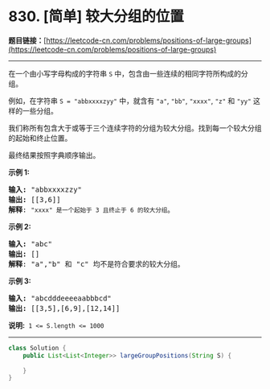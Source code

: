 # 830. [简单] 较大分组的位置

**题目链接：**[https://leetcode-cn.com/problems/positions-of-large-groups](https://leetcode-cn.com/problems/positions-of-large-groups)

---

<div class="content__1Y2H">
 <div class="notranslate">
  <p>在一个由小写字母构成的字符串&nbsp;<code>S</code>&nbsp;中，包含由一些连续的相同字符所构成的分组。</p> 
  <p>例如，在字符串 <code>S = "abbxxxxzyy"</code>&nbsp;中，就含有 <code>"a"</code>, <code>"bb"</code>, <code>"xxxx"</code>, <code>"z"</code> 和 <code>"yy"</code> 这样的一些分组。</p> 
  <p>我们称所有包含大于或等于三个连续字符的分组为较大分组。找到每一个较大分组的起始和终止位置。</p> 
  <p>最终结果按照字典顺序输出。</p> 
  <p><strong>示例&nbsp;1:</strong></p> 
  <pre class="language-text"><strong>输入: </strong>"abbxxxxzzy"
<strong>输出: </strong>[[3,6]]
<strong>解释</strong>: <code>"xxxx" 是一个起始于 3 且终止于 6 的较大分组</code>。
</pre> 
  <p><strong>示例 2:</strong></p> 
  <pre class="language-text"><strong>输入: </strong>"abc"
<strong>输出: </strong>[]
<strong>解释</strong>: "a","b" 和 "c" 均不是符合要求的较大分组。
</pre> 
  <p><strong>示例 3:</strong></p> 
  <pre class="language-text"><strong>输入: </strong>"abcdddeeeeaabbbcd"
<strong>输出: </strong>[[3,5],[6,9],[12,14]]</pre> 
  <p><strong>说明:&nbsp;</strong>&nbsp;<code>1 &lt;= S.length &lt;= 1000</code></p> 
 </div>
</div>

---

```java
class Solution {
    public List<List<Integer>> largeGroupPositions(String S) {
        
    }
}
```